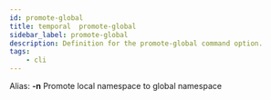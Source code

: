 ```yaml
---
id: promote-global
title: temporal  promote-global
sidebar_label: promote-global
description: Definition for the promote-global command option.
tags:
	- cli
---
```


Alias: **-n**
Promote local namespace to global namespace
